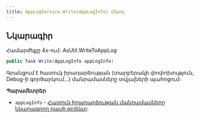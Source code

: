 ```yaml
---
title: AppLogService.Write(AppLogInfo) մեթոդ
---
```


## Նկարագիր

Համարժեքը 4x-ում։ AsUtil.WriteToAppLog

```c#
public Task Write(AppLogInfo appLogInfo)
```

Գրանցում է հատուկ իրադարձության (տարբերակի փոփոխություն, Debug-ի գործարկում...) մանրամասները տվյալների պահոցում։

**Պարամետրեր**

* `appLogInfo` - [Հատուկ իրադարձության մանրամասները նկարագրող դասի օբյեկտ](../../types/AppLogInfo.md):
